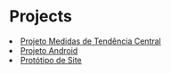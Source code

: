 # Projects
<u type= "circle">
 <li><a href= "https://lnkamaki.github.io/Projects/projects/mamemo.html">Projeto Medidas de Tendência Central </a> </li>
 
 <li><a href= "https://lnkamaki.github.io/Projects/projects/android.html">Projeto Android</a></li>
 <li><a href= "https://lnkamaki.github.io/Projects/projects/teste3.html">Protótipo de Site</a></li>

 
